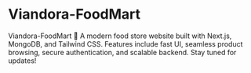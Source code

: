 # Viandora-FoodMart
Viandora-FoodMart 🛒 A modern food store website built with Next.js, MongoDB, and Tailwind CSS. Features include fast UI, seamless product browsing, secure authentication, and scalable backend. Stay tuned for updates! 
